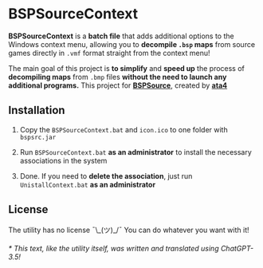 # BSPSourceContext

**BSPSourceContext** is a **batch file** that adds additional options to the Windows context menu, allowing you to **decompile `.bsp` maps** from source games directly in `.vmf` format straight from the context menu!

The main goal of this project is **to simplify** and **speed up** the process of **decompiling maps** from `.bmp` files **without the need to launch any additional programs.** This project for **[BSPSource](https://github.com/ata4/bspsrc)**, created by **[ata4](https://github.com/ata4)**

## Installation

1. Copy the `BSPSourceContext.bat` and `icon.ico` to one folder with `bspsrc.jar`

2. Run `BSPSourceContext.bat` **as an administrator** to install the necessary associations in the system

3. Done. If you need to **delete the association**, just run `UnistallContext.bat` **as an administrator**

## License

The utility has no license ¯\\_(ツ)\_/¯ You can do whatever you want with it!

###### * This text, like the utility itself, was written and translated using ChatGPT-3.5!
